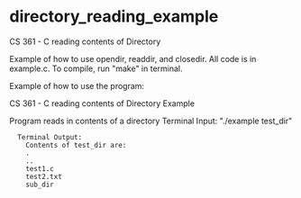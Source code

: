 # directory_reading_example
CS 361 - C reading contents of Directory

Example of how to use opendir, readdir, and closedir.
All code is in example.c. To compile, run "make" in terminal.

Example of how to use the program:

   CS 361 - C reading contents of Directory Example

   Program reads in contents of a directory 
      Terminal Input:
        "./example test_dir"

      Terminal Output:
        Contents of test_dir are:
        .
        ..
        test1.c
        test2.txt
        sub_dir
